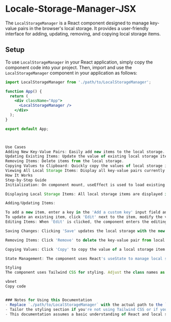 # Locale-Storage-Manager-JSX

The `LocalStorageManager` is a React component designed to manage key-value pairs in the browser's local storage. It provides a user-friendly interface for adding, updating, removing, and copying local storage items.

## Setup

To use `LocalStorageManager` in your React application, simply copy the component code into your project. Then, import and use the `LocalStorageManager` component in your application as follows:

```jsx
import LocalStorageManager from './path/to/LocalStorageManager';

function App() {
  return (
    <div className="App">
      <LocalStorageManager />
    </div>
  );
}

export default App;



Use Cases
Adding New Key-Value Pairs: Easily add new items to the local storage.
Updating Existing Items: Update the value of existing local storage items.
Removing Items: Delete items from the local storage.
Copying Values to Clipboard: Quickly copy the values of local storage items to the clipboard.
Viewing All Local Storage Items: Display all key-value pairs currently stored in the local storage.
How It Works
Step-by-Step Guide
Initialization: On component mount, useEffect is used to load existing local storage data into the component's state.

Displaying Local Storage Items: All local storage items are displayed in a list. Each item has options to edit, copy, or remove.

Adding/Updating Items:

To add a new item, enter a key in the 'Add a custom key' input field and its corresponding value in the 'Value' field, then click 'Add/Update'.
To update an existing item, click 'Edit' next to the item, modify the value, and then click 'Save'.
Editing Items: When 'Edit' is clicked, the component enters the editing mode for the selected key. The value field is populated with the current value for the key, which can be edited.

Saving Changes: Clicking 'Save' updates the local storage with the new value for the selected key.

Removing Items: Click 'Remove' to delete the key-value pair from local storage.

Copying Values: Click 'Copy' to copy the value of a local storage item to the clipboard.

State Management: The component uses React's useState to manage local storage data, selected keys, and input values.

Styling
The component uses Tailwind CSS for styling. Adjust the class names as needed to match your application's design.

vbnet
Copy code


### Notes for Using this Documentation
- Replace `./path/to/LocalStorageManager` with the actual path to the `LocalStorageManager` component in your project.
- Tailor the styling section if you're not using Tailwind CSS or if you have custom styles.
- This documentation assumes a basic understanding of React and local storage. You may need to adjust the complexity based on your audience.


